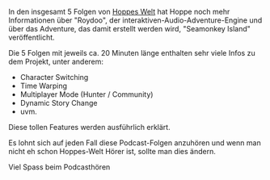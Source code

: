 <!--
.. title: Hoppes Welt 048 - Roydoo & Seamonkey Island
.. slug: 84-hoppes-welt-048-roydoo-seamonkey-island
.. date: 2007-04-17 14:05:06
.. tags: Hoppes Welt,Podcasts
.. description: 
.. type: text
-->

In den insgesamt 5 Folgen von [Hoppes Welt](http://www.hoppes-welt.de/) hat Hoppe noch mehr Informationen über "Roydoo", der interaktiven-Audio-Adventure-Engine und über das Adventure, das damit erstellt werden wird, "Seamonkey Island" veröffentlicht.
<!-- TEASER_END -->

Die 5 Folgen mit jeweils ca. 20 Minuten länge enthalten sehr viele Infos zu dem Projekt, unter anderem:
	
- Character Switching
- Time Warping
- Multiplayer Mode (Hunter / Community)
- Dynamic Story Change
- uvm.

Diese tollen Features werden ausführlich erklärt.

Es lohnt sich auf jeden Fall diese Podcast-Folgen anzuhören und wenn man nicht eh schon Hoppes-Welt Hörer ist, sollte man dies ändern.

Viel Spass beim Podcasthören
